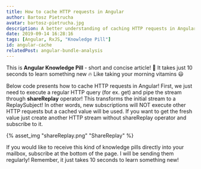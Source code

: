 ```yaml
---
title: How to cache HTTP requests in Angular
author: Bartosz Pietrucha
avatar: bartosz-pietrucha.jpg
description: A better understanding of caching HTTP requests in Angular by using rxjs shareReplay.
date: 2019-09-14 16:28:16
tags: [Angular, RxJS, "Knowledge Pill"]
id: angular-cache
relatedPost: angular-bundle-analysis
---
```

This is **Angular Knowledge Pill** - short and concise article! 💊
It takes just 10 seconds to learn something new 🔥
Like taking your morning vitamins 😃

Below code presents how to cache HTTP requests in Angular!
First, we just need to execute a regular HTTP query (for ex. get) and pipe the stream through **shareReplay** operator! This transforms the initial stream to a ReplaySubject! In other words, new subscriptions will NOT execute other HTTP requests but a cached value will be used. If you want to get the fresh value just create another HTTP stream without shareReplay operator and subscribe to it.

{% asset_img "shareReplay.png" "ShareReplay" %}

If you would like to receive this kind of knowledge pills directly into your mailbox, subscribe at the bottom of the page. I will be sending them regularly! Remember, it just takes 10 seconds to learn something new!
